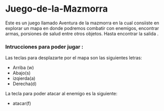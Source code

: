 # Juego-de-la-Mazmorra
Este es un juego llamado Aventura de la mazmorra en la cual consiiste en explorar un mapa en  donde podremos combatir con enemigos, encontrar armas, porsiones de salud entre otros objetos. Hasta encontrar la salida .
### Intrucciones para poder jugar : 
Las teclas para desplazarte por el mapa son las siguientes letras:
* Arriba (w)
* Abajo(s)
* izqierda(a)
* Derecha(d)

La tecla para  poder atacar al enemigo es la siguiente:
* atacar(f)
